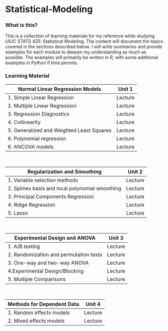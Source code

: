 # Statistical-Modeling


### What is this?
This is a collection of learning materials for my reference while studying UIUC STATS 425: Statistical Modeling. The content will document the topics covered in the sections described below. I will write summaries and provide examples for each module to deepen my understanding as much as possible. The examples will primarily be written in R, with some additional examples in Python if time permits.

### Learning Material

| Normal Linear Regression Models |Unit 1|
| ---- | ---- | 
| 1. Simple Linear Regression | Lecture | 
| 2. Multiple Linear Regression | Lecture | 
| 3. Regression Diagnostics | Lecture | 
| 4. Collinearity | Lecture | 
| 5. Generalized and Weighted Least Squares | Lecture | 
| 6. Polynomial regression | Lecture | 
| 6. ANCOVA models | Lecture | 

<br/>

| Regularization and Smoothing |  Unit 2 |
| ---- | ---- | 
| 1. Variable selection methods | Lecture |
| 2. Splines basis and local polynomial smoothing | Lecture |
| 3. Principal Components Regression | Lecture |
| 4. Ridge Regression | Lecture |
| 5. Lasso | Lecture |

<br/>

| Experimental Design and ANOVA |  Unit 3 | 
| ---- | ---- | 
| 1. A/B testing | Lecture | 
| 2. Randomization and permutation tests | Lecture | 
| 3. One-way and two-way ANOVA | Lecture | 
| 4.Experimental Design/Blocking | Lecture | 
| 5. Multiple Comparisons | Lecture | 

<br/>

| Methods for Dependent Data |  Unit 4 | 
| ---- | ---- |
| 1. Random effects models | Lecture |
| 2. Mixed effects models | Lecture |

